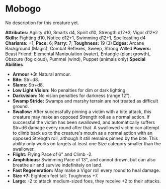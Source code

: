 # Mobogo

No description for this creature yet.

**Attributes:** Agility d10, Smarts d4, Spirit d10, Strength d12+3,
Vigor d12+2
**Skills:** Fighting d10, Notice d12+1, Swimming d12+1, Spellcasting d4
**Charisma:** +1; **Pace:** 6; **Parry:** 7; **Toughness:** 19 (3)
**Edges:** Arcane Background (Magic), Combat Reflexes, Sweep, Strong
Willed
**Powers:** Beast Friend, Elemental Manipulation (water), Entangle
(plant growth), Obscure (fog cloud), Pummel (wind), Puppet (animals
only)
**Special Abilities**

- **Armour +3:** Natural armour.
- **Bite:** Str+d8.
- **Slams:** Str+d8.
- **Low Light Vision:** No penalties for dim or dark lighting.
- **Darkvision:** No vision penalties for darkness (range 12").
- **Swamp Stride:** Swamps and marshy terrain are not treated as
difficult ground.
- **Swallow:** After successfully pinning a victim with a bite attack,
this creature may make an opposed Strength roll as a normal action. If
successful the victim has been swallowed, and automatically suffers
Str+d6 damage every round after that. A swallowed victim can attempt to
climb back up to the creature's mouth as a normal action with an
opposed Strength roll, although it still remains pinned by the bite.
This ability only works on targets at least one Size category smaller
than the swallower.
- **Flight:** Flying Pace of 6" and Climb -2.
- **Amphibious:** Swimming Pace of 13", and cannot drown, but can also
breathe air and survive indefinitely on land.
- **Fast Regeneration:** May make a Vigor roll every round to heal
damage.
- **Size +7:** Eighteen feet tall; Toughness +7.
- **Large:** -2 to attack medium-sized foes, they receive +2 to their
attacks.
